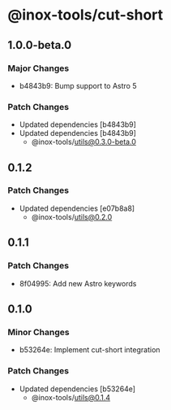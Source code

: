 # @inox-tools/cut-short

## 1.0.0-beta.0

### Major Changes

- b4843b9: Bump support to Astro 5

### Patch Changes

- Updated dependencies [b4843b9]
- Updated dependencies [b4843b9]
  - @inox-tools/utils@0.3.0-beta.0

## 0.1.2

### Patch Changes

- Updated dependencies [e07b8a8]
  - @inox-tools/utils@0.2.0

## 0.1.1

### Patch Changes

- 8f04995: Add new Astro keywords

## 0.1.0

### Minor Changes

- b53264e: Implement cut-short integration

### Patch Changes

- Updated dependencies [b53264e]
  - @inox-tools/utils@0.1.4
